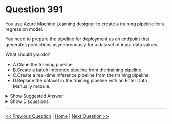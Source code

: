 # Question 391

You use Azure Machine Learning designer to create a training pipeline for a regression model.

You need to prepare the pipeline for deployment as an endpoint that generates predictions asynchronously for a dataset of input data values.

What should you do?

- A.Clone the training pipeline.
- B.Create a batch inference pipeline from the training pipeline.
- C.Create a real-time inference pipeline from the training pipeline.
- D.Replace the dataset in the training pipeline with an Enter Data Manually module.

<details>
  <summary>Show Suggested Answer</summary>

<strong>B</strong><br>

</details>

<details>
  <summary>Show Discussions</summary>

<blockquote><p><strong>dsyouness</strong> <code>(Tue 04 May 2021 01:00)</code> - <em>Upvotes: 54</em></p><p>The answer should be B :
async : Create a batch inference pipeline from the training pipeline</p></blockquote>
<blockquote><p><strong>DickyC</strong> <code>(Mon 10 May 2021 02:45)</code> - <em>Upvotes: 19</em></p><p>Should be B. 
 .... batch inferencing is used to apply a predictive model to multiple cases asynchronously - usually writing the results to a file or database.
https://docs.microsoft.com/en-us/learn/modules/deploy-batch-inference-pipelines-with-azure-machine-learning/1-introduction</p></blockquote>
<blockquote><p><strong>evangelist</strong> <code>(Sun 08 Dec 2024 14:09)</code> - <em>Upvotes: 1</em></p><p>asynchronously ==&gt;batch</p></blockquote>
<blockquote><p><strong>sl_mslconsulting</strong> <code>(Fri 29 Nov 2024 20:36)</code> - <em>Upvotes: 1</em></p><p>use this link to help you answer this question: https://learn.microsoft.com/en-us/azure/machine-learning/concept-endpoints-batch?view=azureml-api-2#pipeline-component-deployment</p></blockquote>
<blockquote><p><strong>deyoz</strong> <code>(Tue 20 Aug 2024 02:08)</code> - <em>Upvotes: 1</em></p><p>Real time inference??? it is Batch inference.</p></blockquote>
<blockquote><p><strong>Ran2025</strong> <code>(Thu 04 Apr 2024 05:09)</code> - <em>Upvotes: 1</em></p><p>I think that the answer is B</p></blockquote>
<blockquote><p><strong>BR_CS</strong> <code>(Sat 17 Feb 2024 13:28)</code> - <em>Upvotes: 1</em></p><p>Async= B</p></blockquote>
<blockquote><p><strong>phdykd</strong> <code>(Sat 27 Jan 2024 02:54)</code> - <em>Upvotes: 1</em></p><p>B.B. Create a batch inference pipeline from the training pipeline.

Asynchronous predictions are typically done with batch inferencing. Azure Machine Learning provides the batch inference pipeline, which is suited for large volumes of data where the results aren&#x27;t needed in real-time. This differs from a real-time inference pipeline, which provides synchronous, real-time predictions. So, to generate predictions asynchronously for a dataset of input data values, you should create a batch inference pipeline from the training pipeline.</p></blockquote>

<blockquote><p><strong>phdykd</strong> <code>(Wed 23 Aug 2023 14:56)</code> - <em>Upvotes: 1</em></p><p>B and C.</p></blockquote>
<blockquote><p><strong>RamundiGR</strong> <code>(Mon 07 Aug 2023 12:40)</code> - <em>Upvotes: 1</em></p><p>we are talking to get Asynch response so it should be Batch Inference</p></blockquote>
<blockquote><p><strong>RamundiGR</strong> <code>(Sun 23 Jul 2023 13:42)</code> - <em>Upvotes: 5</em></p><p>Another one wrong this should be B, please correct this answer I have paid for it to be sure the answers are correct.</p></blockquote>
<blockquote><p><strong>Mckay_</strong> <code>(Thu 13 Apr 2023 18:23)</code> - <em>Upvotes: 2</em></p><p>Examtopic should try to review all these wrong answer choices. It is obvious that the word to focus on in this question is &quot;&quot;asynchronous&quot;. The answer is B - batch inferencing</p></blockquote>
<blockquote><p><strong>ning</strong> <code>(Sat 10 Dec 2022 17:42)</code> - <em>Upvotes: 4</em></p><p>Async = batch
Sync = realtime</p></blockquote>
<blockquote><p><strong>pancman</strong> <code>(Wed 12 Oct 2022 01:44)</code> - <em>Upvotes: 4</em></p><p>&quot;asynchronously&quot; is the key word here. Asynchronous predictions means batch inferencing</p></blockquote>
<blockquote><p><strong>synapse</strong> <code>(Tue 13 Sep 2022 02:56)</code> - <em>Upvotes: 4</em></p><p>B. Asynchronous predictions = Batch inferencing</p></blockquote>
<blockquote><p><strong>AjoseO</strong> <code>(Sat 03 Sep 2022 06:57)</code> - <em>Upvotes: 2</em></p><p>Similar question On Exam: 03 March 2022</p></blockquote>
<blockquote><p><strong>ljljljlj</strong> <code>(Tue 11 Jan 2022 15:20)</code> - <em>Upvotes: 3</em></p><p>On exam 2021/7/10</p></blockquote>

</details>

---

[<< Previous Question](question_390.md) | [Home](../index.md) | [Next Question >>](question_392.md)
